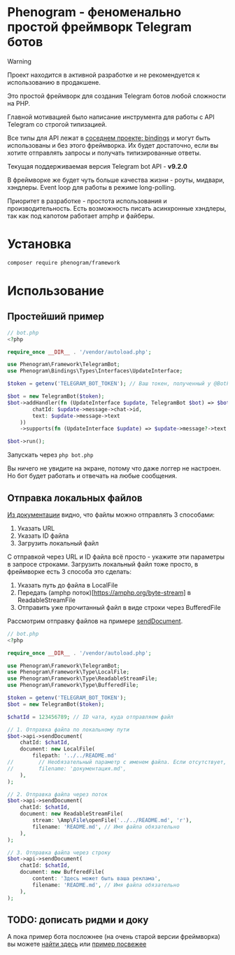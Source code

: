 # Phenogram - феноменально простой фреймворк Telegram ботов

> [!WARNING]  
> Проект находится в активной разработке и не рекомендуется к использованию в продакшене.

Это простой фреймворк для создания Telegram ботов любой сложности на PHP.

Главной мотивацией было написание инструмента для работы с API Telegram со строгой типизацией.

Все типы для API лежат в [соседнем проекте: bindings](https://github.com/phenogram/bindings) и 
могут быть использованы и без этого фреймворка. Их будет достаточно, если вы хотите отправлять запросы
и получать типизированные ответы.

Текущая поддерживаемая версия Telegram bot API - **v9.2.0**

В фреймворке же будет чуть больше качества жизни - роуты, мидвари, хэндлеры. Event loop для работы
в режиме long-polling.

Приоритет в разработке - простота использования и производительность.
Есть возможность писать асинхронные хэндлеры, так как под капотом работает amphp и файберы.

# Установка
```bash
composer require phenogram/framework
```

# Использование
## Простейший пример
```php
// bot.php
<?php

require_once __DIR__ . '/vendor/autoload.php';

use Phenogram\Framework\TelegramBot;
use Phenogram\Bindings\Types\Interfaces\UpdateInterface;

$token = getenv('TELEGRAM_BOT_TOKEN'); // Ваш токен, полученный у @BotFather например 7245389610:AAFHBDYMKpWxYu5JrSnTlQRD9bvPz0OgHkLf

$bot = new TelegramBot($token);
$bot->addHandler(fn (UpdateInterface $update, TelegramBot $bot) => $bot->api->sendMessage(
        chatId: $update->message->chat->id,
        text: $update->message->text
    ))
    ->supports(fn (UpdateInterface $update) => $update->message?->text !== null);

$bot->run();
```

Запускать через `php bot.php`

Вы ничего не увидите на экране, потому что даже логгер не настроен.
Но бот будет работать и отвечать на любые сообщения.

## Отправка локальных файлов
[Из документации](https://core.telegram.org/bots/api#sending-files) видно, что файлы можно отправлять 3 способами:
1. Указать URL
2. Указать ID файла
3. Загрузить локальный файл 

С отправкой через URL и ID файла всё просто - укажите эти параметры в запросе строками.
Загрузить локальный файл тоже просто, в фреймворке есть 3 способа это сделать:
1. Указать путь до файла в LocalFile
2. Передать (amphp поток)[https://amphp.org/byte-stream] в ReadableStreamFile
3. Отправить уже прочитанный файл в виде строки через BufferedFile 

Рассмотрим отправку файлов на примере [sendDocument](https://core.telegram.org/bots/api#senddocument).

```php
// bot.php
<?php

require_once __DIR__ . '/vendor/autoload.php';

use Phenogram\Framework\TelegramBot;
use Phenogram\Framework\Type\LocalFile;
use Phenogram\Framework\Type\ReadableStreamFile;
use Phenogram\Framework\Type\BufferedFile;

$token = getenv('TELEGRAM_BOT_TOKEN');
$bot = new TelegramBot($token);

$chatId = 123456789; // ID чата, куда отправляем файл

// 1. Отправка файла по локальному пути
$bot->api->sendDocument(
    chatId: $chatId,
    document: new LocalFile(
        filepath: '../../README.md'
//        // Необязательный параметр с именем файла. Если отсутствует, будет использовано имя файла из пути
//        filename: 'документация.md',
    ),
);

// 2. Отправка файла через поток
$bot->api->sendDocument(
    chatId: $chatId,
    document: new ReadableStreamFile(
        stream: \Amp\File\openFile('../../README.md', 'r'),
        filename: 'README.md', // Имя файла обязательно
    ),
);

// 3. Отправка файла через строку
$bot->api->sendDocument(
    chatId: $chatId,
    document: new BufferedFile(
        content: 'Здесь может быть ваша реклама',
        filename: 'README.md', // Имя файла обязательно
    ),
);
```


## TODO: дописать ридми и доку

А пока пример бота посложнее (на очень старой версии фреймворка) вы можете [найти здесь](https://github.com/shanginn/abdul-salesman-php)
или [пример посвежее](https://github.com/shanginn/wtf_happend_bot)